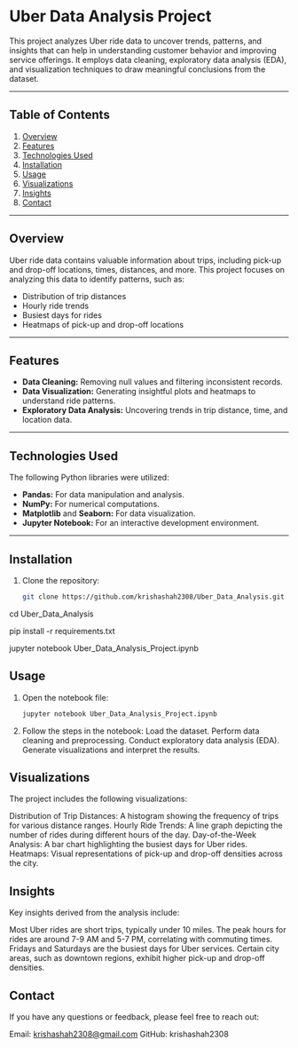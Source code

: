 # Uber Data Analysis Project

This project analyzes Uber ride data to uncover trends, patterns, and insights that can help in understanding customer behavior and improving service offerings. It employs data cleaning, exploratory data analysis (EDA), and visualization techniques to draw meaningful conclusions from the dataset.

---

## Table of Contents

1. [Overview](#overview)  
2. [Features](#features)  
3. [Technologies Used](#technologies-used)  
4. [Installation](#installation)  
5. [Usage](#usage)  
6. [Visualizations](#visualizations)  
7. [Insights](#insights)  
8. [Contact](#contact)  

---

## Overview

Uber ride data contains valuable information about trips, including pick-up and drop-off locations, times, distances, and more. This project focuses on analyzing this data to identify patterns, such as:

- Distribution of trip distances
- Hourly ride trends
- Busiest days for rides
- Heatmaps of pick-up and drop-off locations

---

## Features

- **Data Cleaning:** Removing null values and filtering inconsistent records.  
- **Data Visualization:** Generating insightful plots and heatmaps to understand ride patterns.  
- **Exploratory Data Analysis:** Uncovering trends in trip distance, time, and location data.  

---

## Technologies Used

The following Python libraries were utilized:

- **Pandas:** For data manipulation and analysis.  
- **NumPy:** For numerical computations.  
- **Matplotlib** and **Seaborn:** For data visualization.  
- **Jupyter Notebook:** For an interactive development environment.

---

## Installation

1. Clone the repository:
   ```bash
   git clone https://github.com/krishashah2308/Uber_Data_Analysis.git

cd Uber_Data_Analysis

pip install -r requirements.txt

jupyter notebook Uber_Data_Analysis_Project.ipynb

## Usage
1. Open the notebook file:
   ```bash
   jupyter notebook Uber_Data_Analysis_Project.ipynb

2. Follow the steps in the notebook:
Load the dataset.
Perform data cleaning and preprocessing.
Conduct exploratory data analysis (EDA).
Generate visualizations and interpret the results.

## Visualizations
The project includes the following visualizations:

Distribution of Trip Distances: A histogram showing the frequency of trips for various distance ranges.
Hourly Ride Trends: A line graph depicting the number of rides during different hours of the day.
Day-of-the-Week Analysis: A bar chart highlighting the busiest days for Uber rides.
Heatmaps: Visual representations of pick-up and drop-off densities across the city.

## Insights
Key insights derived from the analysis include:

Most Uber rides are short trips, typically under 10 miles.
The peak hours for rides are around 7-9 AM and 5-7 PM, correlating with commuting times.
Fridays and Saturdays are the busiest days for Uber services.
Certain city areas, such as downtown regions, exhibit higher pick-up and drop-off densities.

## Contact
If you have any questions or feedback, please feel free to reach out:

Email: krishashah2308@gmail.com
GitHub: krishashah2308



